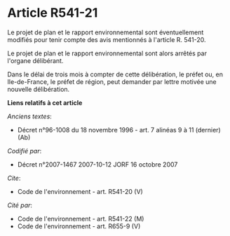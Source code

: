 # Article R541-21

Le projet de plan et le rapport environnemental sont éventuellement modifiés pour tenir compte des avis mentionnés à
l'article R. 541-20.

Le projet de plan et le rapport environnemental sont alors arrêtés par l'organe délibérant.

Dans le délai de trois mois à compter de cette délibération, le préfet ou, en Ile-de-France, le préfet de région, peut
demander par lettre motivée une nouvelle délibération.

**Liens relatifs à cet article**

_Anciens textes_:

  - Décret n°96-1008 du 18 novembre 1996 - art. 7 alinéas 9 à 11 (dernier)  (Ab)

_Codifié par_:

  - Décret n°2007-1467 2007-10-12 JORF 16 octobre 2007

_Cite_:

  - Code de l'environnement - art. R541-20 (V)

_Cité par_:

  - Code de l'environnement - art. R541-22 (M)
  - Code de l'environnement - art. R655-9 (V)
